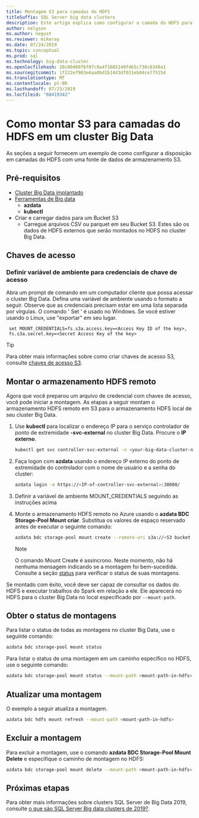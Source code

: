```yaml
---
title: Montagem S3 para camadas do HDFS
titleSuffix: SQL Server big data clusters
description: Este artigo explica como configurar a camada do HDFS para montar um sistema de arquivos S3 externo no HDFS em um cluster SQL Server 2019 Big Data (versão prévia).
author: nelgson
ms.author: negust
ms.reviewer: mikeray
ms.date: 07/24/2019
ms.topic: conceptual
ms.prod: sql
ms.technology: big-data-cluster
ms.openlocfilehash: 28c80d6076f07c8a4f1605149f4b5c730c8349a1
ms.sourcegitcommit: 1f222ef903e6aa0bd1b14d3df031eb04ce775154
ms.translationtype: MT
ms.contentlocale: pt-BR
ms.lasthandoff: 07/23/2019
ms.locfileid: "68419342"
---
```

# <a name="how-to-mount-s3-for-hdfs-tiering-in-a-big-data-cluster"></a>Como montar S3 para camadas do HDFS em um cluster Big Data

As seções a seguir fornecem um exemplo de como configurar a disposição em camadas do HDFS com uma fonte de dados de armazenamento S3.

## <a name="prerequisites"></a>Pré-requisitos

- [Cluster Big Data implantado](deployment-guidance.md)
- [Ferramentas de Big data](deploy-big-data-tools.md)
  - **azdata**
  - **kubectl**
- Criar e carregar dados para um Bucket S3 
  - Carregue arquivos CSV ou parquet em seu Bucket S3. Estes são os dados de HDFS externos que serão montados no HDFS no cluster Big Data.

## <a name="access-keys"></a>Chaves de acesso

### <a name="set-environment-variable-for-access-key-credentials"></a>Definir variável de ambiente para credenciais de chave de acesso

Abra um prompt de comando em um computador cliente que possa acessar o cluster Big Data. Defina uma variável de ambiente usando o formato a seguir. Observe que as credenciais precisam estar em uma lista separada por vírgulas. O comando ' Set ' é usado no Windows. Se você estiver usando o Linux, use "exportar" em seu lugar.

   ```text
    set MOUNT_CREDENTIALS=fs.s3a.access.key=<Access Key ID of the key>,
    fs.s3a.secret.key=<Secret Access Key of the key>
   ```

   > [!TIP]
   > Para obter mais informações sobre como criar chaves de acesso S3, consulte [chaves de acesso S3](https://docs.aws.amazon.com/general/latest/gr/aws-sec-cred-types.html#access-keys-and-secret-access-keys).

## <a id="mount"></a>Montar o armazenamento HDFS remoto

Agora que você preparou um arquivo de credencial com chaves de acesso, você pode iniciar a montagem. As etapas a seguir montam o armazenamento HDFS remoto em S3 para o armazenamento HDFS local de seu cluster Big Data.

1. Use **kubectl** para localizar o endereço IP para o serviço controlador de ponto de extremidade **-svc-external** no cluster Big Data. Procure o **IP externo**.

   ```bash
   kubectl get svc controller-svc-external -n <your-big-data-cluster-name>
   ```

1. Faça logon com **azdata** usando o endereço IP externo do ponto de extremidade do controlador com o nome de usuário e a senha do cluster:

   ```bash
   azdata login -e https://<IP-of-controller-svc-external>:30080/
   ```
   
1. Definir a variável de ambiente MOUNT_CREDENTIALS seguindo as instruções acima

1. Monte o armazenamento HDFS remoto no Azure usando o **azdata BDC Storage-Pool Mount criar**. Substitua os valores de espaço reservado antes de executar o seguinte comando:

   ```bash
   azdata bdc storage-pool mount create --remote-uri s3a://<S3 bucket name> --mount-path /mounts/<mount-name>
   ```

   > [!NOTE]
   > O comando Mount Create é assíncrono. Neste momento, não há nenhuma mensagem indicando se a montagem foi bem-sucedida. Consulte a seção [status](#status) para verificar o status de suas montagens.

Se montado com êxito, você deve ser capaz de consultar os dados do HDFS e executar trabalhos do Spark em relação a ele. Ele aparecerá no HDFS para o cluster Big Data no local especificado por `--mount-path`.

## <a id="status"></a>Obter o status de montagens

Para listar o status de todas as montagens no cluster Big Data, use o seguinte comando:

```bash
azdata bdc storage-pool mount status
```

Para listar o status de uma montagem em um caminho específico no HDFS, use o seguinte comando:

```bash
azdata bdc storage-pool mount status --mount-path <mount-path-in-hdfs>
```

## <a name="refresh-a-mount"></a>Atualizar uma montagem

O exemplo a seguir atualiza a montagem.

```bash
azdata bdc hdfs mount refresh --mount-path <mount-path-in-hdfs>
```

## <a id="delete"></a>Excluir a montagem

Para excluir a montagem, use o comando **azdata BDC Storage-Pool Mount Delete** e especifique o caminho de montagem no HDFS:

```bash
azdata bdc storage-pool mount delete --mount-path <mount-path-in-hdfs>
```

## <a name="next-steps"></a>Próximas etapas

Para obter mais informações sobre clusters SQL Server de Big Data 2019, consulte [o que são SQL Server Big data clusters de 2019?](big-data-cluster-overview.md).
